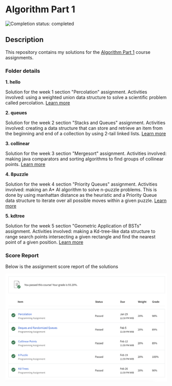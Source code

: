# Algorithm Part 1

![Completion status: completed](https://img.shields.io/badge/COMPLETION%20STATUS-COMPLETED-success?style=for-the-badge)

## Description

This repository contains my solutions for the [Algorithm Part 1](https://www.coursera.org/learn/algorithms-part1) course assignments.


### Folder details

**1. hello** 

Solution for the week 1 section "Percolation" assignment. Activities involved: using a weighted union data structure to solve a scientific problem called percolation. [Learn more](https://coursera.cs.princeton.edu/algs4/assignments/percolation/specification.php)


**2. queues**

Solution for the week 2 section "Stacks and Queues" assignment. Activities involved: creating a data structure that can store and retrieve an item from the beginning and end of a collection by using 2-tail linked lists. [Learn more](https://coursera.cs.princeton.edu/algs4/assignments/queues/specification.php)


**3. collinear**

Solution for the week 3 section "Mergesort" assignment. Activities involved: making java comparators and sorting algorithms to find groups of collinear points. [Learn more](https://coursera.cs.princeton.edu/algs4/assignments/collinear/specification.php)


**4. 8puzzle** 

Solution for the week 4 section "Priority Queues" assignment. Activities involved: making an A* AI algorithm to solve n-puzzle problems. This is done by using manhattan distance as the heuristic and a Priority Queue data structure to iterate over all possible moves within a given puzzle. [Learn more](https://coursera.cs.princeton.edu/algs4/assignments/8puzzle/specification.php)


**5. kdtree**

Solution for the week 5 section "Geometric Application of BSTs" assignment. Activities involved: making a Kd-tree-like data structure to range search points intersecting a given rectangle and find the nearest point of a given position. [Learn more](https://coursera.cs.princeton.edu/algs4/assignments/kdtree/specification.php)


### Score Report ###

Below is the assignment score report of the solutions

![Score report](algorithm-1-score.png)